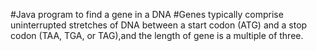 #Java program to find a gene in a DNA
#Genes typically comprise uninterrupted stretches of DNA between a start codon (ATG) and a stop codon (TAA, TGA, or TAG),and the length of gene is a multiple of three.
